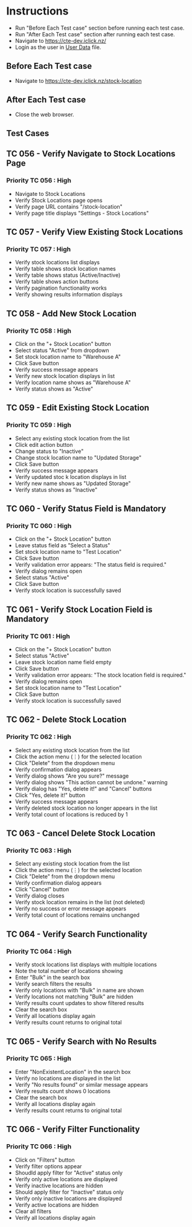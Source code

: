 # Instructions

- Run "Before Each Test case" section before running each test case.
- Run "After Each Test case" section after running each test case.
- Navigate to <https://cte-dev.iclick.nz/>
- Login as the user in [User Data](..\TestData\UserData.md) file.

## Before Each Test case

- Navigate to <https://cte-dev.iclick.nz/stock-location>

## After Each Test case

- Close the web browser.

## Test Cases

## TC 056 - Verify Navigate to Stock Locations Page

### Priority TC 056 : High

- Navigate to Stock Locations
- Verify Stock Locations page opens
- Verify page URL contains "/stock-location"
- Verify page title displays "Settings - Stock Locations"

## TC 057 - Verify View Existing Stock Locations

### Priority TC 057 : High

- Verify stock locations list displays
- Verify table shows stock location names
- Verify table shows status (Active/Inactive)
- Verify table shows action buttons
- Verify pagination functionality works
- Verify showing results information displays

## TC 058 - Add New Stock Location

### Priority TC 058 : High

- Click on the "+ Stock Location" button
- Select status "Active" from dropdown
- Set stock location name to "Warehouse A"
- Click Save button
- Verify success message appears
- Verify new stock location displays in list
- Verify location name shows as "Warehouse A"
- Verify status shows as "Active"

## TC 059 - Edit Existing Stock Location

### Priority TC 059 : High

- Select any existing stock location from the list
- Click edit action button
- Change status to "Inactive"
- Change stock location name to "Updated Storage"
- Click Save button
- Verify success message appears
- Verify updated stoc k location displays in list
- Verify new name shows as "Updated Storage"
- Verify status shows as "Inactive"

## TC 060 - Verify Status Field is Mandatory

### Priority TC 060 : High

- Click on the "+ Stock Location" button
- Leave status field as "Select a Status"
- Set stock location name to "Test Location"
- Click Save button
- Verify validation error appears: "The status field is required."
- Verify dialog remains open
- Select status "Active"
- Click Save button
- Verify stock location is successfully saved

## TC 061 - Verify Stock Location Field is Mandatory

### Priority TC 061 : High

- Click on the "+ Stock Location" button
- Select status "Active"
- Leave stock location name field empty
- Click Save button
- Verify validation error appears: "The stock location field is required."
- Verify dialog remains open
- Set stock location name to "Test Location"
- Click Save button
- Verify stock location is successfully saved

## TC 062 - Delete Stock Location

### Priority TC 062 : High

- Select any existing stock location from the list
- Click the action menu (⋮) for the selected location
- Click "Delete" from the dropdown menu
- Verify confirmation dialog appears
- Verify dialog shows "Are you sure?" message
- Verify dialog shows "This action cannot be undone." warning
- Verify dialog has "Yes, delete it!" and "Cancel" buttons
- Click "Yes, delete it!" button
- Verify success message appears
- Verify deleted stock location no longer appears in the list
- Verify total count of locations is reduced by 1

## TC 063 - Cancel Delete Stock Location

### Priority TC 063 : High

- Select any existing stock location from the list
- Click the action menu (⋮) for the selected location
- Click "Delete" from the dropdown menu
- Verify confirmation dialog appears
- Click "Cancel" button
- Verify dialog closes
- Verify stock location remains in the list (not deleted)
- Verify no success or error message appears
- Verify total count of locations remains unchanged

## TC 064 - Verify Search Functionality

### Priority TC 064 : High

- Verify stock locations list displays with multiple locations
- Note the total number of locations showing
- Enter "Bulk" in the search box
- Verify search filters the results
- Verify only locations with "Bulk" in name are shown
- Verify locations not matching "Bulk" are hidden
- Verify results count updates to show filtered results
- Clear the search box
- Verify all locations display again
- Verify results count returns to original total

## TC 065 - Verify Search with No Results

### Priority TC 065 : High

- Enter "NonExistentLocation" in the search box
- Verify no locations are displayed in the list
- Verify "No results found" or similar message appears
- Verify results count shows 0 locations
- Clear the search box
- Verify all locations display again
- Verify results count returns to original total

## TC 066 - Verify Filter Functionality

### Priority TC 066 : High

- Click on "Filters" button
- Verify filter options appear
- Shoudld apply filter for "Active" status only
- Verify only active locations are displayed
- Verify inactive locations are hidden
- Should apply filter for "Inactive" status only
- Verify only inactive locations are displayed
- Verify active locations are hidden
- Clear all filters
- Verify all locations display again
